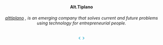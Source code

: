 <p align="center">
  <strong>Alt.Tiplano</strong><br>
</p>
<div align="center"> <h6> <a href="URL_TO_YOUR_WEBSITE">alttiplano</a> , is an emerging company that solves current and future problems using technology for entrepreneurial people.</h6> <img   width="20px" src="https://raw.githubusercontent.com/bastndev/bastndev/main/%40bastndev/IMG/Gif/code.gif" alt="code"> </div>